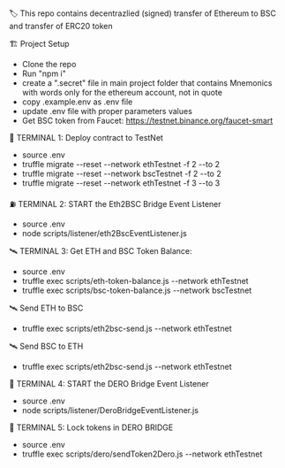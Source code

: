 🏷 This repo contains decentrazlied (signed) transfer of Ethereum to BSC and transfer of ERC20 token

🏗 Project Setup

- Clone the repo
- Run "npm i"
- create a ".secret" file in main project folder that contains Mnemonics with words only for the ethereum account, not in quote
- copy .example.env as .env file
- update .env file with proper parameters values
- Get BSC token from Faucet: https://testnet.binance.org/faucet-smart

📡 TERMINAL 1: Deploy contract to TestNet

- source .env
- truffle migrate --reset --network ethTestnet -f 2 --to 2
- truffle migrate --reset --network bscTestnet -f 2 --to 2
- truffle migrate --reset --network ethTestnet -f 3 --to 3

⛽️ TERMINAL 2: START the Eth2BSC Bridge Event Listener

- source .env
- node scripts/listener/eth2BscEventListener.js

🛰 TERMINAL 3: Get ETH and BSC Token Balance:

- source .env
- truffle exec scripts/eth-token-balance.js --network ethTestnet
- truffle exec scripts/bsc-token-balance.js --network bscTestnet

🛰 Send ETH to BSC

- truffle exec scripts/eth2bsc-send.js --network ethTestnet

🛰 Send BSC to ETH

- truffle exec scripts/eth2bsc-send.js --network ethTestnet

🔭 TERMINAL 4: START the DERO Bridge Event Listener

- source .env
- node scripts/listener/DeroBridgeEventListener.js

🥇 TERMINAL 5: Lock tokens in DERO BRIDGE

- source .env
- truffle exec scripts/dero/sendToken2Dero.js --network ethTestnet
